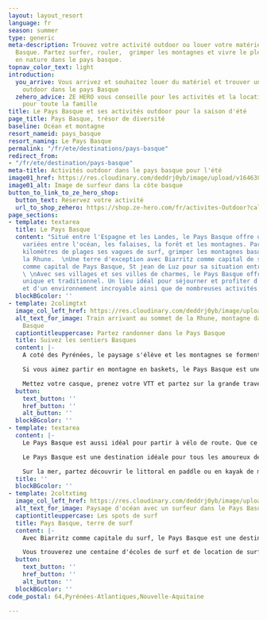```yaml
---
layout: layout_resort
language: fr
season: summer
type: generic
meta-description: Trouvez votre activité outdoor ou louer votre matériel dans le Pays
  Basque. Partez surfer, rouler,  grimper les montagnes et vivre le plein de sensation
  en nature dans le pays basque.
topnav_color_text: light
introduction:
  you_arrive: Vous arrivez et souhaitez louer du matériel et trouver une activité
    outdoor dans le pays Basque
  zehero_advice: ZE HERO vous conseille pour les activités et la location des équipements
    pour toute la famille
title: Le Pays Basque et ses activités outdoor pour la saison d'été
page_title: Pays Basque, trésor de diversité
baseline: Océan et montagne
resort_nameid: pays_basque
resort_naming: Le Pays Basque
permalink: "/fr/ete/destinations/pays-basque"
redirect_from:
- "/fr/ete/destination/pays-basque"
meta-title: Activités outdoor dans le pays basque pour l'été
image01_href: https://res.cloudinary.com/deddrj0yb/image/upload/v1646386724/sebastian-mittermeier-zGJKL5Utq_w-unsplash_qldksv.jpg
image01_alt: Image de surfeur dans la côte basque
button_to_link_to_ze_hero_shop:
  button_text: Réservez votre activité
  url_to_shop_zehero: https://shop.ze-hero.com/fr/activites-Outdoor?calessonstype=all&catypegenderlistsummer=all&calessonsactivitytype=Surf&start-date=
page_sections:
- template: textarea
  title: Le Pays Basque
  content: "Situé entre l'Espagne et les Landes, le Pays Basque offre une nature incroyablement
    variées entre l'océan, les falaises, la forêt et les montagnes. Partez sur les
    kilomètres de plages ses vagues de surf, grimper les montagnes basques tel que
    la Rhune.  \nUne terre d'exception avec Biarritz comme capital de surf, Bayonne
    comme capital de Pays Basque, St jean de Luz pour sa situation entre mer et montagne.
    \ \nAvec ses villages et ses villes de charmes, le Pays Basque offre un caractère
    unique et traditionnel. Un lieu idéal pour séjourner et profiter d'une nature
    et d'un environnement incroyable ainsi que de nombreuses activités outdoor."
  blockBGcolor: ''
- template: 2colimgtxt
  image_col_left_href: https://res.cloudinary.com/deddrj0yb/image/upload/v1646386756/skon-communication-rqwSdMJ8J-4-unsplash_gzsqhn.jpg
  alt_text_for_image: Train arrivant au sommet de la Rhune, montagne dans le Pays
    Basque
  captiontitleuppercase: Partez randonner dans le Pays Basque
  title: Suivez les sentiers Basques
  content: |-
    A coté des Pyrénées, le paysage s'élève et les montagnes se forment. Le Pays Basque c'est une terre pour randonner et découvrir des sommets. Que ce soit en famille, entre amis, en couple ou seul, vous trouverez des randonnées pour tout le monde. Partez au sommet de la Rhune, sommet mythique du Pays Basque, rencontrez les chevaux sauvages, empruntez également son petit train. Partez sur les sentiers des sommets comme le Mondarrain, les crêtes d'Iparla. Plus dans les terres et à la chaîne montagneuse des Pyrénées, vous trouverez d'innombrables sentiers de randonnée. Que ce soit en courant, en pratiquant le trail ou en randonnant, votre terrain de jeu et de découverte sera immense. Vous découvrirez des montagnes au vert éclatant pour des immersions dans des paysages uniques.

    Si vous aimez partir en montagne en baskets, le Pays Basque est une terre parfaite pour tous les amoureux de trail.

    Mettez votre casque, prenez votre VTT et partez sur la grande traversée VTT du Pays Basque. Un itinéraire sportif à travers les montagnes, pour une arrivée à Hendaye. Louer votre VTT et même votre VTT électrique et partez explorer les différents sentiers. Grimpez, roulez, descendez et profiter d'un cadre incroyable pour pratiquer le VTT.
  button:
    text_button: ''
    href_button: ''
    alt_button: ''
  blockBGcolor: ''
- template: textarea
  content: |-
    Le Pays Basque est aussi idéal pour partir à vélo de route. Que ce soit pour grimper les cols basques, découvrir les routes et les paysages à vélo tourisme, le bonheur des cyclistes sera comblé. Vous trouverez des séjours de plusieurs jours, avec des itinéraires à travers les montagnes ou vers St Jacques de Compostelle. Mais également des circuits à la journée pour tous les niveaux. Vous pourrez facilement louer votre matériel avec les nombreux magasins de location de vélo dans le Pays Basque.

    Le Pays Basque est une destination idéale pour tous les amoureux des activités des eaux vives. Vous trouverez de nombreux canyonings tels que Soussoueou, Ourdaïby, Oilloki dans la Haute Soule. Partez en groupe, passer un moment d'aventure en rafting sur la Nive ou en hydrospeed et canoë raft.

    Sur la mer, partez découvrir le littoral en paddle ou en kayak de mer. Découvrez les côtes basques du côté d'Abbadia et de Loïa pour des paysages sublimes. Testez-vous également à la pirogue hawaïenne à St Jean de Luz.
  title: ''
  blockBGcolor: ''
- template: 2coltxtimg
  image_col_left_href: https://res.cloudinary.com/deddrj0yb/image/upload/v1646386778/les-argonautes-vaM_-VPadBU-unsplash_zchmfx.jpg
  alt_text_for_image: Paysage d'océan avec un surfeur dans le Pays Basque
  captiontitleuppercase: Les spots de surf
  title: Pays Basque, terre de surf
  content: |-
    Avec Biarritz comme capitale du surf, le Pays Basque est une destination très prisée pour la pratique du surf. Tout comme les Landes, le surf est une activité très répandue et on y trouve de nombreux spots parfaits pour apprendre et même se perfectionner dans la pratique. Très réputés pour sa culture de surf, les spots incontournables y sont nombreux. La plage des Anglet est très réputée et permet au tant aux écoles de surf de venir comme aux confirmés de profiter. Ensuite, vous trouverez les plages de Biarritz et si la marée est haute, les vagues seront alors destinées aux surfeurs aguerris. Vous avez également les plages de Bidart, de Guéthary, de St Jean de Luz ainsi qu'Hendaye.

    Vous trouverez une centaine d'écoles de surf et de location de surf afin de prendre des cours ou des stages de surf dans le Pays Basque.
  button:
    text_button: ''
    href_button: ''
    alt_button: ''
  blockBGcolor: ''
code_postal: 64,Pyrénées-Atlantiques,Nouvelle-Aquitaine

---
```

